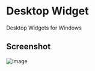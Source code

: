 # Desktop Widget

Desktop Widgets for Windows 

## Screenshot

![image](https://github.com/user-attachments/assets/01374c3c-94c1-4f12-a9c4-87ca9486efdd)

